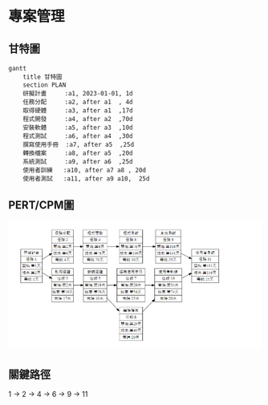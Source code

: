 # 專案管理

## 甘特圖
```mermaid
gantt
    title 甘特圖
    section PLAN
    研擬計畫     :a1, 2023-01-01, 1d
    任務分配     :a2, after a1  , 4d
    取得硬體     :a3, after a1  ,17d
    程式開發     :a4, after a2  ,70d
    安裝軟體     :a5, after a3  ,10d
    程式測試     :a6, after a4  ,30d
    撰寫使用手冊  :a7, after a5  ,25d
    轉換檔案     :a8, after a5  ,20d
    系統測試     :a9, after a6  ,25d
    使用者訓練   :a10, after a7 a8 , 20d
    使用者測試   :a11, after a9 a10,  25d
```
## PERT/CPM圖
![PERT](PERT.png)
## 關鍵路徑
1 → 2 → 4 → 6 → 9 → 11
